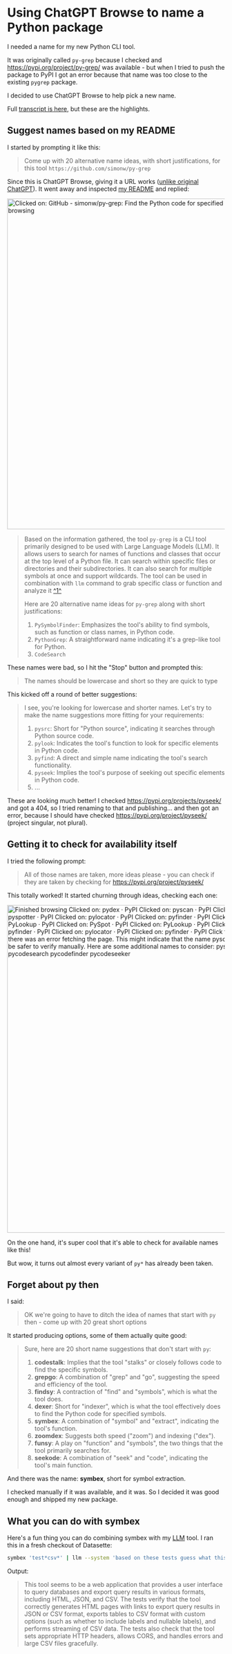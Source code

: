 # Using ChatGPT Browse to name a Python package

I needed a name for my new Python CLI tool.

It was originally called `py-grep` because I checked and https://pypi.org/project/py-grep/ was available - but when I tried to push the package to PyPI I got an error because that name was too close to the existing `pygrep` package.

I decided to use ChatGPT Browse to help pick a new name.

Full [transcript is here](https://chat.openai.com/share/2fd78ddd-ad7d-4e3d-be4b-31efe79a65da), but these are the highlights.

## Suggest names based on my README

I started by prompting it like this:

> Come up with 20 alternative name ideas, with short justifications, for this tool `https://github.com/simonw/py-grep`

Since this is ChatGPT Browse, giving it a URL works ([unlike original ChatGPT](https://simonwillison.net/2023/Mar/10/chatgpt-internet-access/)). It went away and inspected [my README](https://github.com/simonw/py-grep) and replied:

<img width="765" alt="Clicked on: GitHub - simonw/py-grep: Find the Python code for specified symbols - Reading content - Finished browsing" src="https://github.com/simonw/til/assets/9599/b72fd770-59b4-4c9c-95ec-d33bb13536ae">

> Based on the information gathered, the tool `py-grep` is a CLI tool primarily designed to be used with Large Language Models (LLM). It allows users to search for names of functions and classes that occur at the top level of a Python file. It can search within specific files or directories and their subdirectories. It can also search for multiple symbols at once and support wildcards. The tool can be used in combination with `llm` command to grab specific class or function and analyze it [^1^](https://github.com/simonw/py-grep)
>
> Here are 20 alternative name ideas for `py-grep` along with short justifications:
>
> 1.  `PySymbolFinder`: Emphasizes the tool's ability to find symbols, such as function or class names, in Python code.
> 2.  `PythonGrep`: A straightforward name indicating it's a grep-like tool for Python.
> 3.  `CodeSearch`

These names were bad, so I hit the "Stop" button and prompted this:

> The names should be lowercase and short so they are quick to type 

This kicked off a round of better suggestions:

> I see, you're looking for lowercase and shorter names. Let's try to make the name suggestions more fitting for your requirements:
>
> 1.  `pysrc`: Short for "Python source", indicating it searches through Python source code.
> 2.  `pylook`: Indicates the tool's function to look for specific elements in Python code.
> 3.  `pyfind`: A direct and simple name indicating the tool's search functionality.
> 4.  `pyseek`: Implies the tool's purpose of seeking out specific elements in Python code.
> 5. ...

These are looking much better! I checked https://pypi.org/projects/pyseek/ and got a 404, so I tried renaming to that and publishing... and then got an error, because I should have checked https://pypi.org/project/pyseek/ (project singular, not plural).

## Getting it to check for availability itself

I tried the following prompt:

> All of those names are taken, more ideas please - you can check if they are taken by checking for https://pypi.org/project/pyseek/

This totally worked! It started churning through ideas, checking each one:

<img width="758" alt="Finished browsing Clicked on: pydex · PyPI Clicked on: pyscan · PyPI Clicked on: pylocator · PyPI Clicked on: pyspotter · PyPI Clicked on: pylocator · PyPI Clicked on: pyfinder · PyPI Clicked on: PyScanner · PyPI Clicked on: PyLookup · PyPI Clicked on: PySpot · PyPI Clicked on: PyLookup · PyPI Clicked on: pylocator · PyPI Clicked on: pyfinder · PyPI Clicked on: pylocator · PyPI Clicked on: pyfinder · PyPI Click failed Finished browsing It seems there was an error fetching the page. This might indicate that the name pysourcefinder is not taken, but it would be safer to verify manually. Here are some additional names to consider:     pysourcelocator     pycodegrep     pycodesearch     pycodefinder     pycodeseeker" src="https://github.com/simonw/til/assets/9599/ed424241-8930-4ef8-b874-aecceed99808">

On the one hand, it's super cool that it's able to check for available names like this!

But wow, it turns out almost every variant of `py*` has already been taken.

## Forget about py then

I said:

> OK we're going to have to ditch the idea of names that start with `py` then - come up with 20 great short options

It started producing options, some of them actually quite good:

> Sure, here are 20 short name suggestions that don't start with `py`:
>
> 1.  **codestalk**: Implies that the tool "stalks" or closely follows code to find the specific symbols.
> 2.  **grepgo**: A combination of "grep" and "go", suggesting the speed and efficiency of the tool.
> 3.  **findsy**: A contraction of "find" and "symbols", which is what the tool does.
> 4.  **dexer**: Short for "indexer", which is what the tool effectively does to find the Python code for specified symbols.
> 5.  **symbex**: A combination of "symbol" and "extract", indicating the tool's function.
> 6.  **zoomdex**: Suggests both speed ("zoom") and indexing ("dex").
> 7.  **funsy**: A play on "function" and "symbols", the two things that the tool primarily searches for.
> 8.  **seekode**: A combination of "seek" and "code", indicating the tool's main function.

And there was the name: **symbex**, short for symbol extraction.

I checked manually if it was available, and it was. So I decided it was good enough and shipped my new package.

## What you can do with symbex

Here's a fun thing you can do combining symbex with my [LLM](https://github.com/simonw/llm) tool. I ran this in a fresh checkout of Datasette:
```bash
symbex 'test*csv*' | llm --system 'based on these tests guess what this tool does'
```
Output:
> This tool seems to be a web application that provides a user interface to query databases and export query results in various formats, including HTML, JSON, and CSV. The tests verify that the tool correctly generates HTML pages with links to export query results in JSON or CSV format, exports tables to CSV format with custom options (such as whether to include labels and nullable labels), and performs streaming of CSV data. The tests also check that the tool sets appropriate HTTP headers, allows CORS, and handles errors and large CSV files gracefully.
